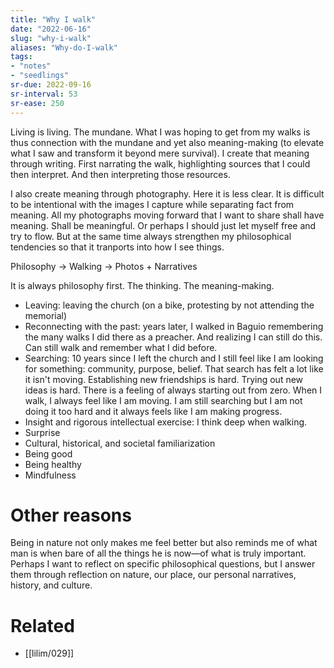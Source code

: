 ```yaml
---
title: "Why I walk"
date: "2022-06-16"
slug: "why-i-walk"
aliases: "Why-do-I-walk"
tags:
- "notes"
- "seedlings"
sr-due: 2022-09-16
sr-interval: 53
sr-ease: 250
---
```


Living is living. The mundane. What I was hoping to get from my walks is thus connection with the mundane and yet also meaning-making (to elevate what I saw and transform it beyond mere survival). I create that meaning through writing. First narrating the walk, highlighting sources that I could then interpret. And then interpreting those resources.

I also create meaning through photography. Here it is less clear. It is difficult to be intentional with the images I capture while separating fact from meaning. All my photographs moving forward that I want to share shall have meaning. Shall be meaningful. Or perhaps I should just let myself free and try to flow. But at the same time always strengthen my philosophical tendencies so that it tranports into how I see things.

Philosophy -> Walking -> Photos + Narratives

It is always philosophy first. The thinking. The meaning-making.

- Leaving: leaving the church (on a bike, protesting by not attending the memorial)
- Reconnecting with the past: years later, I walked in Baguio remembering the many walks I did there as a preacher. And realizing I can still do this. Can still walk and remember what I did before.
- Searching: 10 years since I left the church and I still feel like I am looking for something: community, purpose, belief. That search has felt a lot like it isn't moving. Establishing new friendships is hard. Trying out new ideas is hard. There is a feeling of always starting out from zero. When I walk, I always feel like I am moving. I am still searching but I am not doing it too hard and it always feels like I am making progress.
- Insight and rigorous intellectual exercise: I think deep when walking.
- Surprise
- Cultural, historical, and societal familiarization
- Being good
- Being healthy
- Mindfulness

# Other reasons

Being in nature not only makes me feel better but also reminds me of what man is when bare of all the things he is now—of what is truly important. Perhaps I want to reflect on specific philosophical questions, but I answer them through reflection on nature, our place, our personal narratives, history, and culture.

# Related

- [[lilim/029]]